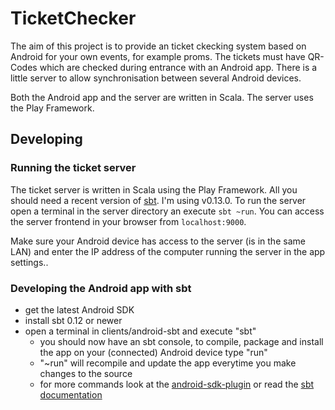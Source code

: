 TicketChecker
=============
The aim of this project is to provide an ticket ckecking system based on Android for your own events, for example proms. The tickets must have QR-Codes which are checked during entrance with an Android app. There is a little server to allow synchronisation between several Android devices.

Both the Android app and the server are written in Scala. The server uses the Play Framework.


Developing
----------

### Running the ticket server
The ticket server is written in Scala using the Play Framework. All you should need a recent version of [sbt](http://www.scala-sbt.org/release/docs/Getting-Started/Setup.html). I'm using v0.13.0. To run the server open a terminal in the server directory an execute `sbt ~run`. You can access the server frontend in your browser from `localhost:9000`.

Make sure your Android device has access to the server (is in the same LAN) and enter the IP address of the computer running the server in the app settings..

### Developing the Android app with sbt
- get the latest Android SDK
- install sbt 0.12 or newer
- open a terminal in clients/android-sbt and execute "sbt"
	- you should now have an sbt console, to compile, package and install the app on your (connected) Android device type "run"
	- "~run" will recompile and update the app everytime you make changes to the source
	- for more commands look at the [android-sdk-plugin](https://github.com/pfn/android-sdk-plugin) or read the [sbt documentation](http://www.scala-sbt.org/release/docs/index.html)
